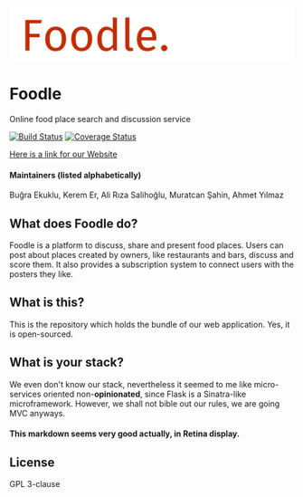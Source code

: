 ![Foodle.](https://github.com/Chatatata/itucsdb1626/raw/master/banner.png)

# Foodle
Online food place search and discussion service


[![Build Status](https://travis-ci.org/Chatatata/itucsdb1626.svg?branch=master)](https://travis-ci.org/Chatatata/itucsdb1626)
[![Coverage Status](https://coveralls.io/repos/github/Chatatata/itucsdb1626/badge.svg?branch=master)](https://coveralls.io/github/Chatatata/itucsdb1626?branch=master)

<a href="http://itucsdb1626.eu-gb.mybluemix.net">Here is a link for our Website</a>

#### Maintainers (listed alphabetically)
Buğra Ekuklu, Kerem Er, Ali Rıza Salihoğlu, Muratcan Şahin, Ahmet Yılmaz


## What does Foodle do?
Foodle is a platform to discuss, share and present food places. Users can post about places created by owners, like restaurants and bars, discuss and score them. It also provides a subscription system to connect users with the posters they like.

## What is this?
This is the repository which holds the bundle of our web application. Yes, it is open-sourced.

## What is your stack?
We even don't know our stack, nevertheless it seemed to me like micro-services oriented non-**opinionated**, since Flask is a Sinatra-like microframework. However, we shall not bible out our rules, we are going MVC anyways.

#### This markdown seems very good actually, in Retina display.

## License
GPL 3-clause
